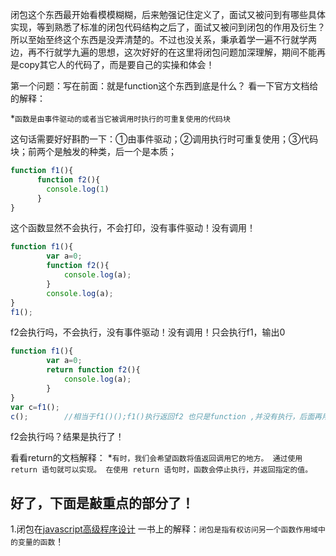 闭包这个东西最开始看模模糊糊，后来勉强记住定义了，面试又被问到有哪些具体实现，等到熟悉了标准的闭包代码结构之后了，面试又被问到闭包的作用及衍生？所以至始至终这个东西是没弄清楚的。不过也没关系，秉承着学一遍不行就学两边，再不行就学九遍的思想，这次好好的在这里将闭包问题加深理解，期间不能再是copy其它人的代码了，而是要自己的实操和体会！

第一个问题：写在前面：就是function这个东西到底是什么？
看一下官方文档给的解释：

*`函数是由事件驱动的或者当它被调用时执行的可重复使用的代码块`

这句话需要好好斟酌一下：①由事件驱动；②调用执行时可重复使用；③代码块；前两个是触发的种类，后一个是本质；

```javascript
function f1(){
      function f2(){
        console.log(1)
      }
}
``` 
这个函数显然不会执行，不会打印，没有事件驱动！没有调用！

```javascript
function f1(){
        var a=0;
        function f2(){
            console.log(a);
        }
        console.log(a);
}
f1();
```
f2会执行吗，不会执行，没有事件驱动！没有调用！只会执行f1，输出0

```javascript
function f1(){
        var a=0;
        return function f2(){
            console.log(a);
        }
}
var c=f1();
c();        //相当于f1()();f1()执行返回f2 也只是function ,并没有执行，后面再用()执行才会输出a
```
f2会执行吗？结果是执行了！

看看return的文档解释：
*`有时，我们会希望函数将值返回调用它的地方。
通过使用 return 语句就可以实现。
在使用 return 语句时，函数会停止执行，并返回指定的值。`

好了，下面是敲重点的部分了！
---

1.闭包在[javascript高级程序设计](https://baike.baidu.com/item/JavaScript高级程序设计/10576650?fr=aladdin) 一书上的解释：`闭包是指有权访问另一个函数作用域中的变量的函数`！
